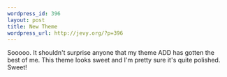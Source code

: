 ```yaml
--- 
wordpress_id: 396
layout: post
title: New Theme
wordpress_url: http://jevy.org/?p=396
---
```

Sooooo.  It shouldn't surprise anyone that my theme ADD has gotten the best of me.  This theme looks sweet and I'm pretty sure it's quite polished.  Sweet!
